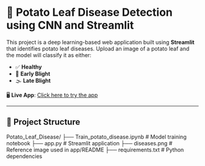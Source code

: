 # 🍃 Potato Leaf Disease Detection using CNN and Streamlit

This project is a deep learning-based web application built using **Streamlit** that identifies potato leaf diseases. Upload an image of a potato leaf and the model will classify it as either:

- ✅ **Healthy**
- 🌿 **Early Blight**
- 🌫️ **Late Blight**

🖥️ **Live App**: [Click here to try the app](https://s6efiotuhsc7uhyadoptnj.streamlit.app/)

---

## 📂 Project Structure

Potato_Leaf_Disease/
├── Train_potato_disease.ipynb # Model training notebook
├── app.py # Streamlit application
├── diseases.png # Reference image used in app/README
├── requirements.txt # Python dependencies
